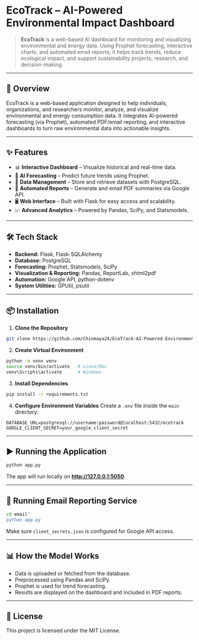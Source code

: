 # EcoTrack – AI-Powered Environmental Impact Dashboard

> **EcoTrack** is a web-based AI dashboard for monitoring and visualizing environmental and energy data. Using Prophet forecasting, interactive charts, and automated email reports, it helps track trends, reduce ecological impact, and support sustainability projects, research, and decision-making.

---

## 📖 Overview
EcoTrack is a web-based application designed to help individuals, organizations, and researchers monitor, analyze, and visualize environmental and energy consumption data. It integrates AI-powered forecasting (via Prophet), automated PDF/email reporting, and interactive dashboards to turn raw environmental data into actionable insights.

---

## ✨ Features
- 📊 **Interactive Dashboard** – Visualize historical and real-time data.
- 🔮 **AI Forecasting** – Predict future trends using Prophet.
- 📂 **Data Management** – Store and retrieve datasets with PostgreSQL.
- 📧 **Automated Reports** – Generate and email PDF summaries via Google API.
- 🖥 **Web Interface** – Built with Flask for easy access and scalability.
- 📈 **Advanced Analytics** – Powered by Pandas, SciPy, and Statsmodels.

---

## 🛠 Tech Stack
- **Backend:** Flask, Flask-SQLAlchemy
- **Database:** PostgreSQL
- **Forecasting:** Prophet, Statsmodels, SciPy
- **Visualization & Reporting:** Pandas, ReportLab, xhtml2pdf
- **Automation:** Google API, python-dotenv
- **System Utilities:** GPUtil, psutil

---

## 📦 Installation

1. **Clone the Repository**
```bash
git clone https://github.com/Chinmaya24/EcoTrack-AI-Powered-Environmental-Impact-Dashboard.git

```

2. **Create Virtual Environment**
```bash
python -m venv venv
source venv/bin/activate   # Linux/Mac
venv\Scripts\activate      # Windows
```

3. **Install Dependencies**
```bash
pip install -r requirements.txt
```

4. **Configure Environment Variables**
Create a `.env` file inside the `main` directory:
```
DATABASE_URL=postgresql://username:password@localhost:5432/ecotrack
GOOGLE_CLIENT_SECRET=your_google_client_secret
```

---

## ▶️ Running the Application
```bash
python app.py
```
The app will run locally on **http://127.0.0.1:5050**.

---

## 📧 Running Email Reporting Service
```bash
cd email"
python app.py
```
Make sure `client_secrets.json` is configured for Google API access.

---

## 📊 How the Model Works
- Data is uploaded or fetched from the database.
- Preprocessed using Pandas and SciPy.
- Prophet is used for trend forecasting.
- Results are displayed on the dashboard and included in PDF reports.

---

## 📜 License
This project is licensed under the MIT License.
